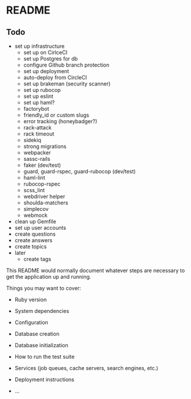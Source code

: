 # README

## Todo
* set up infrastructure
  * set up on CirlceCI
  * set up Postgres for db
  * configure Github branch protection
  * set up deployment
  * auto-deploy from CircleCI
  * set up brakeman (security scanner)
  * set up rubocop
  * set up eslint
  * set up haml?
  * factorybot
  * friendly_id or custom slugs
  * error tracking (honeybadger?)
  * rack-attack
  * rack timeout
  * sidekiq
  * strong migrations
  * webpacker
  * sassc-rails
  * faker (dev/test)
  * guard, guard-rspec, guard-rubocop (dev/test)
  * haml-lint
  * rubocop-rspec
  * scss_lint
  * webdriver helper
  * shoulda-matchers
  * simplecov
  * webmock
* clean up Gemfile
* set up user accounts
* create questions
* create answers
* create topics
* later
  * create tags

This README would normally document whatever steps are necessary to get the
application up and running.

Things you may want to cover:

* Ruby version

* System dependencies

* Configuration

* Database creation

* Database initialization

* How to run the test suite

* Services (job queues, cache servers, search engines, etc.)

* Deployment instructions

* ...
